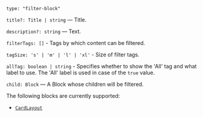 `type: "filter-block"`

`title?: Title | string` — Title.

`description?: string` — Text.

`filterTags: []` - Tags by which content can be filtered.

`tagSize: 's' | 'm' | 'l' | 'xl'` - Size of filter tags.

`allTag: boolean | string` - Specifies whether to show the 'All' tag and what label to use. The 'All' label is used in case of the `true` value.

`child: Block` — A Block whose children will be filtered.

The following blocks are currently supported:

- [`CardLayout`](?path=/story/blocks-cardlayout--default&viewMode=docs)
